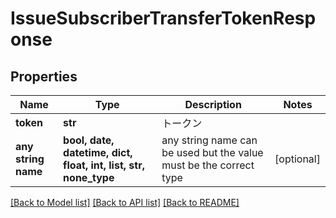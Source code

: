 # IssueSubscriberTransferTokenResponse


## Properties
Name | Type | Description | Notes
------------ | ------------- | ------------- | -------------
**token** | **str** | トークン | 
**any string name** | **bool, date, datetime, dict, float, int, list, str, none_type** | any string name can be used but the value must be the correct type | [optional]

[[Back to Model list]](../README.md#documentation-for-models) [[Back to API list]](../README.md#documentation-for-api-endpoints) [[Back to README]](../README.md)


